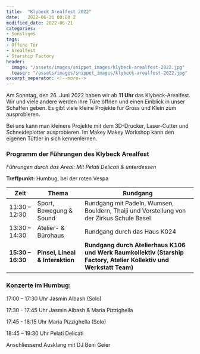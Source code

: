 ```yaml
---              
title:  "Klybeck Arealfest 2022"         
date:   2022-06-21 00:00 Z              
modified_date: 2022-06-21                             
categories: 
- Sonstiges
tags: 
- Offene Tür
- Arealfest
- Starship Factory
header:
  image: "/assets/images/snippet_images/klybeck-arealfest-2022.jpg"
  teaser: "/assets/images/snippet_images/klybeck-arealfest-2022.jpg"
excerpt_separator: <!--more--> 
---
```


Am Sonntag, den 26. Juni 2022 haben wir ab <b> 11 Uhr </b> das Klybeck-Arealfest. Wir und viele andere werden ihre Türe öffnen und einen Einblick 
in unser Schaffen geben. 
Es gibt viele kleine Projekte für Gross und Klein zum ausprobieren. 

Bei uns kann man kleinere Projekte mit dem 3D-Drucker, Laser-Cutter und Schneideplotter ausprobieren. Im Makey Makey Workshop kann 
den eigenen Tüftler in sich kennenlernen. 

### Programm der Führungen des Klybeck Arealfest

*Führungen durch das Areal: Mit Pelati Delicati & unterdessen*

<b>Treffpunkt:</b> Humbug, bei der roten Vespa

| Zeit | Thema | Rundgang |
| ------ | ------ | ------ |
| 11:30 – 12:30 | Sport, Bewegung & Sound |  Rundgang mit Padeln, Wumsen, Bouldern, Thaiji und Vorstellung von der Zirkus Schule Basel |
| 13:30 – 14:30 | Atelier- & Bürohaus |  Rundgang durch das Haus K024|
| <b>15:30 – 16:30</b> | <b>Pinsel, Lineal & Interaktion</b> |  <b>Rundgang durch Atelierhaus K106 und Werk Raumkollektiv (Starship Factory, Atelier Kollektiv und Werkstatt Team)</b> |


### Konzerte im Humbug:

17:00 – 17:30 Uhr Jasmin Albash (Solo)

17:30 - 17:45 Uhr Jasmin Albash & Maria Pizzighella

17:45 - 18:15 Uhr Maria Pizzighella (Solo)

18:45 – 19:30 Uhr Pelati Delicati

Anschliessend Ausklang mit DJ Beni Geier
